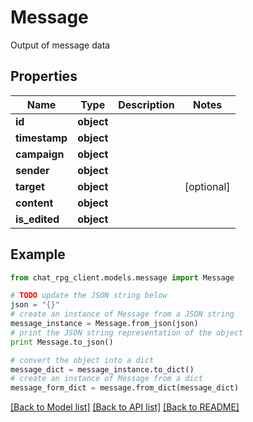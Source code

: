 # Message

Output of message data

## Properties
Name | Type | Description | Notes
------------ | ------------- | ------------- | -------------
**id** | **object** |  | 
**timestamp** | **object** |  | 
**campaign** | **object** |  | 
**sender** | **object** |  | 
**target** | **object** |  | [optional] 
**content** | **object** |  | 
**is_edited** | **object** |  | 

## Example

```python
from chat_rpg_client.models.message import Message

# TODO update the JSON string below
json = "{}"
# create an instance of Message from a JSON string
message_instance = Message.from_json(json)
# print the JSON string representation of the object
print Message.to_json()

# convert the object into a dict
message_dict = message_instance.to_dict()
# create an instance of Message from a dict
message_form_dict = message.from_dict(message_dict)
```
[[Back to Model list]](../README.md#documentation-for-models) [[Back to API list]](../README.md#documentation-for-api-endpoints) [[Back to README]](../README.md)


